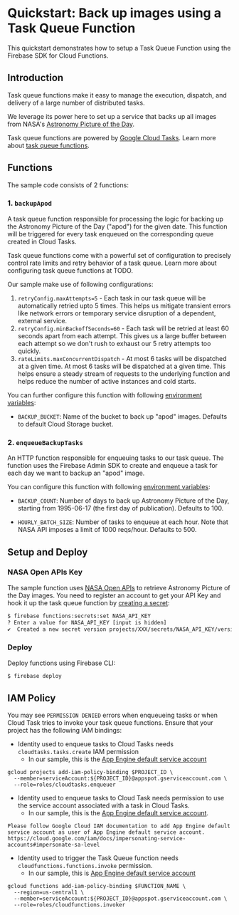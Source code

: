 # Quickstart: Back up images using a Task Queue Function
This quickstart demonstrates how to setup a Task Queue Function using the Firebase SDK for Cloud Functions.

## Introduction

Task queue functions make it easy to manage the execution, dispatch, and delivery of a large number of distributed tasks.

We leverage its power here to set up a service that backs up all images from NASA's [Astronomy Picture of the Day](https://apod.nasa.gov/apod/astropix.html).

Task queue functions are powered by [Google Cloud Tasks](https://cloud.google.com/tasks). Learn more about [task queue functions](https://firebase.google.com/docs/functions/task-functions).

## Functions
The sample code consists of 2 functions:

### 1. `backupApod`
A task queue function responsible for processing the logic for backing up the Astronomy Picture of the Day ("apod") for the given date. This function will be triggered for every task enqueued on the corresponding queue created in Cloud Tasks.

Task queue functions come with a powerful set of configuration to precisely control rate limits and retry behavior of a task queue. Learn more about configuring task queue functions at TODO.

Our sample make use of following configurations:

1) `retryConfig.maxAttempts=5` - Each task in our task queue will be automatically retried upto 5 times. This helps us mitigate transient errors like network errors or temporary service disruption of a dependent, external service.
2) `retryConfig.minBackoffSeconds=60` - Each task will be retried at least 60 seconds apart from each attempt. This gives us a large buffer between each attempt so we don't rush to exhaust our 5 retry attempts too quickly.
3) `rateLimits.maxConcurrentDispatch` - At most 6 tasks will be dispatched at a given time. At most 6 tasks will be dispatched at a given time. This helps ensure a steady stream of requests to the underlying function and helps reduce the number of active instances and cold starts.
 
You can further configure this function with following [environment variables](https://firebase.google.com/docs/functions/config-env):

* `BACKUP_BUCKET`: Name of the bucket to back up "apod" images. Defaults to default Cloud Storage bucket.

### 2. `enqueueBackupTasks`
An HTTP function responsible for enqueuing tasks to our task queue. The function uses the Firebase Admin SDK to create and enqueue a task for each day we want to backup an "apod" image.

You can configure this function with following [environment variables](https://firebase.google.com/docs/functions/config-env):

* `BACKUP_COUNT`: Number of days to back up Astronomy Picture of the Day, starting from 1995-06-17 (the first day of publication). Defaults to 100.

* `HOURLY_BATCH_SIZE`: Number of tasks to enqueue at each hour. Note that NASA API imposes a limit of 1000 reqs/hour. Defaults to 500.

## Setup and Deploy

### NASA Open APIs Key
The sample function uses [NASA Open APIs](https://api.nasa.gov/) to retrieve Astronomy Picture of the Day images. You need to register an account to get your API Key and hook it up the task queue function by [creating a secret](https://firebase.google.com/docs/functions/config-env#secret-manager):

```bash
$ firebase functions:secrets:set NASA_API_KEY
? Enter a value for NASA_API_KEY [input is hidden]
✔  Created a new secret version projects/XXX/secrets/NASA_API_KEY/versions/1
```

### Deploy
Deploy functions using Firebase CLI:

```bash
$ firebase deploy
```

## IAM Policy
You may see `PERMISSION DENIED` errors when enqueueing tasks or when Cloud Task tries to invoke your task queue functions. Ensure that your project has the following IAM bindings:

* Identity used to enqueue tasks to Cloud Tasks needs `cloudtasks.tasks.create` IAM permission
  * In our sample, this is the [App Engine default service account](https://cloud.google.com/functions/docs/securing/function-identity#runtime_service_account)

```
gcloud projects add-iam-policy-binding $PROJECT_ID \
  --member=serviceAccount:${PROJECT_ID}@appspot.gserviceaccount.com \
  --role=roles/cloudtasks.enqueuer
```

* Identity used to enqueue tasks to Cloud Task needs permission to use the service account associated with a task in Cloud Tasks.
  * In our sample, this is the [App Engine default service account](https://cloud.google.com/functions/docs/securing/function-identity#runtime_service_account).


```
Please follow Google Cloud IAM documentation to add App Engine default service account as user of App Engine default service account.
https://cloud.google.com/iam/docs/impersonating-service-accounts#impersonate-sa-level
```

* Identity used to trigger the Task Queue function needs `cloudfunctions.functions.invoke` permission.
  * In our sample, this is [App Engine default service account](https://cloud.google.com/functions/docs/securing/function-identity#runtime_service_account)

```
gcloud functions add-iam-policy-binding $FUNCTION_NAME \
  --region=us-central1 \
  --member=serviceAccount:${PROJECT_ID}@appspot.gserviceaccount.com \
  --role=roles/cloudfunctions.invoker
```
